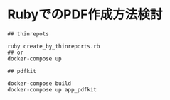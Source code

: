 # RubyでのPDF作成方法検討

```
## thinrepots

ruby create_by_thinreports.rb
## or 
docker-compose up

## pdfkit

docker-compose build
docker-compose up app_pdfkit
```
